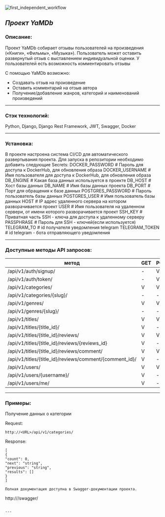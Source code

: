 ![first_independent_workflow](https://github.com/AlukardPetrovich/yamdb_final/actions/workflows/yamdb_workflow.yml/badge.svg)

***Проект YaMDb***
---
### Описание:
Проект YaMDb собирает отзывы пользователей на произведения («Книги», «Фильмы», «Музыка»).
Пользователь может оставить развернутый отзыв с выставлением индивидуальной оценки.
У пользователей есть возможность комментировать отзывы

С помощью YaMDb возможно:
* Создавать отзыв на произведение
* Оставить комментарий на  отзыв автора
* Получение/добавление жанров, категорий и наименований произведений

---

### Стэк технологий:
Python, Django, Django Rest Framework, JWT, Swagger, Docker

---
### Установка:
В проекте настроена система CI/CD для автоматического развертывания проекта.
Для запуска в репозитории необходимо добавить следующие Secrets:
DOCKER_PASSWORD # Пароль для доступа к DockerHub, для обновления образа
DOCKER_USERNAME # Имя пользователя для доступа к DockerHub, для обновления образа
DB_ENGINE # Какая база данных используется в проекте
DB_HOST # Хост базы данных
DB_NAME # Имя базы данных проекта
DB_PORT # Порт для обращения к базе данных
POSTGRES_PASSWORD # Пароль пользователь базы данных
POSTGRES_USER # Имя пользователь базы данных
HOST # IP адрес удаленного сервера на котором разворачивается проект
USER # Имя пользователя на удаленном сервери, от имени которого разворачивается проект
SSH_KEY # Приватная часть SSH - ключа для доступа к удаленному серверу
PASSPHRASE # Пароль для SSH - ключей(если используется)
TELEGRAM_TO # id получателя уведомления telegram
TELEGRAM_TOKEN # id telegram - бота отправляющего уведомления


---

### Доступные методы API запросов:
метод                                            | GET | POST | PUT | PATCH | DEL |
-------------------------------------------------|-----|------|-----|-------|-----|
/api/v1/auth/signup/ | - | V | - | - | - |
/api/v1/auth/token/ | - | V | - | - | - |
/api/v1/categories/  | V | V | - | - | - |
/api/v1/categories/{slug}/  | - | - | - | - | V |
/api/v1/genres/ | V | V | - | - | - |
/api/v1/genres/{slug}/  | - | - | - | - | V |
/api/v1/titles/ | V | V | - | - | - |
/api/v1/titles/{title_id}/ | V | - | - | V | V |
/api/v1/titles/{title_id}/reviews/ | V | V | - | - | - |
/api/v1/titles/{title_id}/reviews/{reviews_id} | V | - | - | V | V |
/api/v1/titles/{title_id}/reviews/comment/ | V | V | - | - | - |
/api/v1/titles/{title_id}/reviews/comment/{comment_id}/ | V | - | - | V | V |
/api/v1/users/ | V | V | - | - | - |
/api/v1/users/{username}/ | V | - | - | V | V |
/api/v1/users/me/ | V | - | - | V | - |

---

### Примеры:
Получение данных о категории

Request:
```
http://<URL>/api/v1/categories/
```
Response:
```
[
{
"count": 0,
"next": "string",
"previous": "string",
"results": []
}
]

Полная документация доступна в Swagger-документации проекта.
```
http://<URL>/swagger/
```

---
